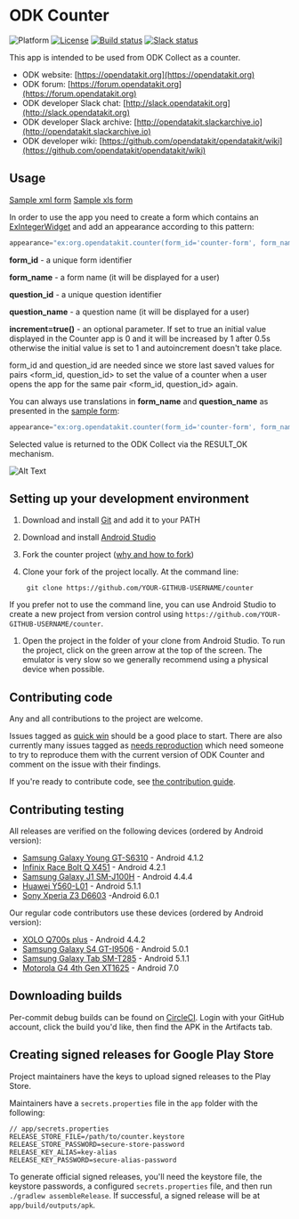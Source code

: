 # ODK Counter

![Platform](https://img.shields.io/badge/platform-Android-blue.svg)
[![License](https://img.shields.io/badge/license-Apache%202.0-blue.svg)](https://opensource.org/licenses/Apache-2.0)
[![Build status](https://circleci.com/gh/opendatakit/counter.svg?style=shield&circle-token=:circle-token)](https://circleci.com/gh/opendatakit/counter)
[![Slack status](http://slack.opendatakit.org/badge.svg)](http://slack.opendatakit.org)

This app is intended to be used from ODK Collect as a counter.

* ODK website: [https://opendatakit.org](https://opendatakit.org)
* ODK forum: [https://forum.opendatakit.org](https://forum.opendatakit.org)
* ODK developer Slack chat: [http://slack.opendatakit.org](http://slack.opendatakit.org) 
* ODK developer Slack archive: [http://opendatakit.slackarchive.io](http://opendatakit.slackarchive.io) 
* ODK developer wiki: [https://github.com/opendatakit/opendatakit/wiki](https://github.com/opendatakit/opendatakit/wiki)

## Usage

[Sample xml form](https://github.com/opendatakit/counter/blob/master/docs/counter.xml)
[Sample xls form](https://github.com/opendatakit/counter/blob/master/docs/counter.xlsx)

In order to use the app you need to create a form which contains an [ExIntegerWidget](https://github.com/opendatakit/collect/blob/master/collect_app/src/main/java/org/odk/collect/android/widgets/ExIntegerWidget.java) and add an appearance according to this pattern:

```java
appearance="ex:org.opendatakit.counter(form_id='counter-form', form_name='Counter Form', question_id='1', question_name='Counter 1', increment=true())"
```

**form_id** - a unique form identifier

**form_name** - a form name (it will be displayed for a user)

**question_id** - a unique question identifier

**question_name** - a question name (it will be displayed for a user)

**increment=true()** - an optional parameter. If set to true an initial value displayed in the Counter app is 0 and it will be increased by 1 after 0.5s otherwise the initial value is set to 1 and autoincrement doesn't take place.


form_id and question_id are needed since we store last saved values for pairs <form_id, question_id> to set the value of a counter when a user opens the app for the same pair <form_id, question_id> again.

You can always use translations in **form_name** and **question_name** as presented in the [sample form](https://github.com/opendatakit/counter/blob/master/docs/counter.xml):
```java
appearance="ex:org.opendatakit.counter(form_id='counter-form', form_name=jr:itext('/data/form_name:label'), question_id='2', question_name=jr:itext('/data/Counter2:label'), increment=true())"
```

Selected value is returned to the ODK Collect via the RESULT_OK mechanism.

![Alt Text](https://github.com/opendatakit/counter/blob/master/docs/counter.gif)


## Setting up your development environment

1. Download and install [Git](https://git-scm.com/downloads) and add it to your PATH

1. Download and install [Android Studio](https://developer.android.com/studio/index.html) 

1. Fork the counter project ([why and how to fork](https://help.github.com/articles/fork-a-repo/))

1. Clone your fork of the project locally. At the command line:

        git clone https://github.com/YOUR-GITHUB-USERNAME/counter

 If you prefer not to use the command line, you can use Android Studio to create a new project from version control using `https://github.com/YOUR-GITHUB-USERNAME/counter`. 

1. Open the project in the folder of your clone from Android Studio. To run the project, click on the green arrow at the top of the screen. The emulator is very slow so we generally recommend using a physical device when possible.

## Contributing code
Any and all contributions to the project are welcome.

Issues tagged as [quick win](https://github.com/opendatakit/counter/labels/quick%20win) should be a good place to start. There are also currently many issues tagged as [needs reproduction](https://github.com/opendatakit/counter/labels/needs%20reproduction) which need someone to try to reproduce them with the current version of ODK Counter and comment on the issue with their findings.

If you're ready to contribute code, see [the contribution guide](CONTRIBUTING.md).

## Contributing testing
All releases are verified on the following devices (ordered by Android version):
* [Samsung Galaxy Young GT-S6310](http://www.gsmarena.com/samsung_galaxy_young_s6310-5280.php) - Android 4.1.2
* [Infinix Race Bolt Q X451](http://bestmobs.com/infinix-race-bolt-q-x451) - Android 4.2.1
* [Samsung Galaxy J1 SM-J100H](http://www.gsmarena.com/samsung_galaxy_j1-6907.php) - Android 4.4.4
* [Huawei Y560-L01](http://www.gsmarena.com/huawei_y560-7829.php) - Android 5.1.1
* [Sony Xperia Z3 D6603](http://www.gsmarena.com/sony_xperia_z3-6539.php) -Android 6.0.1

Our regular code contributors use these devices (ordered by Android version): 
* [XOLO Q700s plus](http://www.gsmarena.com/xolo_q700s_plus-6624.php) - Android 4.4.2
* [Samsung Galaxy S4 GT-I9506](http://www.gsmarena.com/samsung_i9506_galaxy_s4-5542.php) - Android 5.0.1
* [Samsung Galaxy Tab SM-T285](http://www.gsmarena.com/samsung_galaxy_tab_a_7_0_(2016)-7880.php) - Android 5.1.1
* [Motorola G4 4th Gen XT1625](http://www.gsmarena.com/motorola_moto_g4-8103.php) - Android 7.0

## Downloading builds
Per-commit debug builds can be found on [CircleCI](https://circleci.com/gh/opendatakit/counter). Login with your GitHub account, click the build you'd like, then find the APK in the Artifacts tab.

## Creating signed releases for Google Play Store
Project maintainers have the keys to upload signed releases to the Play Store. 

Maintainers have a `secrets.properties` file in the `app` folder with the following:
```
// app/secrets.properties
RELEASE_STORE_FILE=/path/to/counter.keystore
RELEASE_STORE_PASSWORD=secure-store-password
RELEASE_KEY_ALIAS=key-alias
RELEASE_KEY_PASSWORD=secure-alias-password
```
To generate official signed releases, you'll need the keystore file, the keystore passwords, a configured `secrets.properties` file, and then run `./gradlew assembleRelease`. If successful, a signed release will be at `app/build/outputs/apk`.